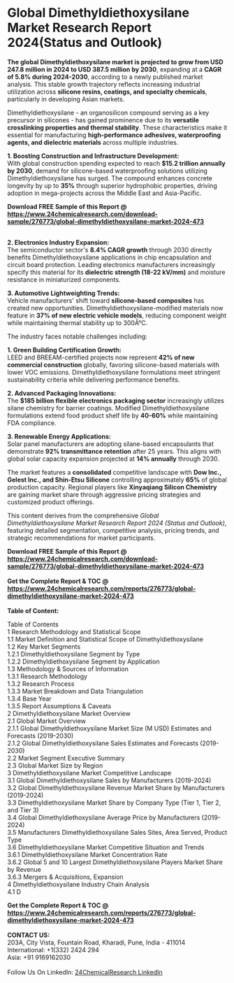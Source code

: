 <h1>Global Dimethyldiethoxysilane Market Research Report 2024(Status and Outlook)</h1><p><strong>The global Dimethyldiethoxysilane market is projected to grow from USD 247.8 million in 2024 to USD 387.5 million by 2030</strong>, expanding at a <strong>CAGR of 5.8% during 2024-2030</strong>, according to a newly published market analysis. This stable growth trajectory reflects increasing industrial utilization across <strong>silicone resins, coatings, and specialty chemicals</strong>, particularly in developing Asian markets.</p><p>Dimethyldiethoxysilane - an organosilicon compound serving as a key precursor in silicones - has gained prominence due to its <strong>versatile crosslinking properties and thermal stability</strong>. These characteristics make it essential for manufacturing <strong>high-performance adhesives, waterproofing agents, and dielectric materials</strong> across multiple industries.</p><p><strong>1. Boosting Construction and Infrastructure Development:</strong><br>
With global construction spending expected to reach <strong>$15.2 trillion annually by 2030</strong>, demand for silicone-based waterproofing solutions utilizing Dimethyldiethoxysilane has surged. The compound enhances concrete longevity by up to <strong>35%</strong> through superior hydrophobic properties, driving adoption in mega-projects across the Middle East and Asia-Pacific.</p><div><b>Download FREE Sample of this Report @ 
            <a href="https://www.24chemicalresearch.com/download-sample/276773/global-dimethyldiethoxysilane-market-2024-473">
            https://www.24chemicalresearch.com/download-sample/276773/global-dimethyldiethoxysilane-market-2024-473</a></b></div><br><p><strong>2. Electronics Industry Expansion:</strong><br>
The semiconductor sector's <strong>8.4% CAGR growth</strong> through 2030 directly benefits Dimethyldiethoxysilane applications in chip encapsulation and circuit board protection. Leading electronics manufacturers increasingly specify this material for its <strong>dielectric strength (18-22 kV/mm)</strong> and moisture resistance in miniaturized components.</p><p><strong>3. Automotive Lightweighting Trends:</strong><br>
Vehicle manufacturers' shift toward <strong>silicone-based composites</strong> has created new opportunities. Dimethyldiethoxysilane-modified materials now feature in <strong>37% of new electric vehicle models</strong>, reducing component weight while maintaining thermal stability up to 300Â°C.</p><p>The industry faces notable challenges including:</p><p><strong>1. Green Building Certification Growth:</strong><br>
LEED and BREEAM-certified projects now represent <strong>42% of new commercial construction</strong> globally, favoring silicone-based materials with lower VOC emissions. Dimethyldiethoxysilane formulations meet stringent sustainability criteria while delivering performance benefits.</p><p><strong>2. Advanced Packaging Innovations:</strong><br>
The <strong>$185 billion flexible electronics packaging sector</strong> increasingly utilizes silane chemistry for barrier coatings. Modified Dimethyldiethoxysilane formulations extend food product shelf life by <strong>40-60%</strong> while maintaining FDA compliance.</p><p><strong>3. Renewable Energy Applications:</strong><br>
Solar panel manufacturers are adopting silane-based encapsulants that demonstrate <strong>92% transmittance retention</strong> after 25 years. This aligns with global solar capacity expansion projected at <strong>14% annually</strong> through 2030.</p><p>The market features a <strong>consolidated</strong> competitive landscape with <strong>Dow Inc., Gelest Inc., and Shin-Etsu Silicone</strong> controlling approximately <strong>65%</strong> of global production capacity. Regional players like <strong>Xinyaqiang Silicon Chemistry</strong> are gaining market share through aggressive pricing strategies and customized product offerings.</p><p>This content derives from the comprehensive <em>Global Dimethyldiethoxysilane Market Research Report 2024 (Status and Outlook)</em>, featuring detailed segmentation, competitive analysis, pricing trends, and strategic recommendations for market participants.</p><div><b>Download FREE Sample of this Report @ 
            <a href="https://www.24chemicalresearch.com/download-sample/276773/global-dimethyldiethoxysilane-market-2024-473">
            https://www.24chemicalresearch.com/download-sample/276773/global-dimethyldiethoxysilane-market-2024-473</a></b></div><br><div><b>Get the Complete Report & TOC @ 
            <a href="https://www.24chemicalresearch.com/reports/276773/global-dimethyldiethoxysilane-market-2024-473">
            https://www.24chemicalresearch.com/reports/276773/global-dimethyldiethoxysilane-market-2024-473</a></b></div><br>
            <b>Table of Content:</b><p>Table of Contents<br />
1 Research Methodology and Statistical Scope<br />
1.1 Market Definition and Statistical Scope of Dimethyldiethoxysilane<br />
1.2 Key Market Segments<br />
1.2.1 Dimethyldiethoxysilane Segment by Type<br />
1.2.2 Dimethyldiethoxysilane Segment by Application<br />
1.3 Methodology & Sources of Information<br />
1.3.1 Research Methodology<br />
1.3.2 Research Process<br />
1.3.3 Market Breakdown and Data Triangulation<br />
1.3.4 Base Year<br />
1.3.5 Report Assumptions & Caveats<br />
2 Dimethyldiethoxysilane Market Overview<br />
2.1 Global Market Overview<br />
2.1.1 Global Dimethyldiethoxysilane Market Size (M USD) Estimates and Forecasts (2019-2030)<br />
2.1.2 Global Dimethyldiethoxysilane Sales Estimates and Forecasts (2019-2030)<br />
2.2 Market Segment Executive Summary<br />
2.3 Global Market Size by Region<br />
3 Dimethyldiethoxysilane Market Competitive Landscape<br />
3.1 Global Dimethyldiethoxysilane Sales by Manufacturers (2019-2024)<br />
3.2 Global Dimethyldiethoxysilane Revenue Market Share by Manufacturers (2019-2024)<br />
3.3 Dimethyldiethoxysilane Market Share by Company Type (Tier 1, Tier 2, and Tier 3)<br />
3.4 Global Dimethyldiethoxysilane Average Price by Manufacturers (2019-2024)<br />
3.5 Manufacturers Dimethyldiethoxysilane Sales Sites, Area Served, Product Type<br />
3.6 Dimethyldiethoxysilane Market Competitive Situation and Trends<br />
3.6.1 Dimethyldiethoxysilane Market Concentration Rate<br />
3.6.2 Global 5 and 10 Largest Dimethyldiethoxysilane Players Market Share by Revenue<br />
3.6.3 Mergers & Acquisitions, Expansion<br />
4 Dimethyldiethoxysilane Industry Chain Analysis<br />
4.1 D</p><div><b>Get the Complete Report & TOC @ 
            <a href="https://www.24chemicalresearch.com/reports/276773/global-dimethyldiethoxysilane-market-2024-473">
            https://www.24chemicalresearch.com/reports/276773/global-dimethyldiethoxysilane-market-2024-473</a></b></div><br><b>CONTACT US:</b><br>
            203A, City Vista, Fountain Road, Kharadi, Pune, India - 411014<br>
            International: +1(332) 2424 294<br>
            Asia: +91 9169162030 <br><br>
            Follow Us On LinkedIn: <a href="https://www.linkedin.com/company/24chemicalresearch/">24ChemicalResearch LinkedIn</a>